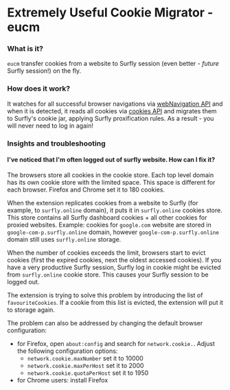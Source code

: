 Extremely Useful Cookie Migrator - eucm
========

### What is it?
`eucm` transfer cookies from a website to Surfly session (even better -
_future_ Surfly session!) on the fly.

### How does it work?
It watches for all successful browser navigations via [webNavigation API](https://developer.mozilla.org/en-US/docs/Mozilla/Add-ons/WebExtensions/API/webNavigation)
and when it is detected, it reads all cookies via [cookies API](https://developer.mozilla.org/en-US/docs/Mozilla/Add-ons/WebExtensions/API/cookies)
and migrates them to Surfly's cookie jar, applying Surfly proxification rules.
As a result - you will never need to log in again!

### Insights and troubleshooting

#### I've noticed that I'm often logged out of surfly website. How can I fix it?
The browsers store all cookies in the cookie store. Each top level domain has its
own cookie store with the limited space. This space is different for each browser.
Firefox and Chrome set it to 180 cookies.

When the extension replicates cookies from a website to Surfly (for example,
to `surfly.online` domain), it puts it in `surfly.online` cookies store. This store
contains all Surfly dashboard cookies + all other cookies for proxied websites.
Example: cookies for `google.com` website are stored in `google-com-p.surfly.online`
domain, however `google-com-p.surfly.online` domain still uses `surfly.online` storage.

When the number of cookies exceeds the limit, browsers start to evict cookies (first
the expired cookies, next the oldest accessed cookies). If you have a very productive
Surfly session, Surfly log in cookie might be evicted from `surfly.online` cookie
store. This causes your Surfly session to be logged out.

The extension is trying to solve this problem by introducing the list of `favouriteCookies`.
If a cookie from this list is evicted, the extension will put it to storage again.

The problem can also be addressed by changing the default browser configuration:
 - for Firefox, open `about:config` and search for `network.cookie.`. Adjust the following
   configuration options:
   - `network.cookie.maxNumber` set it to 10000
   - `network.cookie.maxPerHost` set it to 2000
   - `network.cookie.quotaPerHost` set it to 1950
 - for Chrome users: install Firefox
